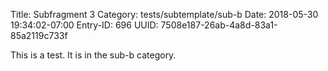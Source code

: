 Title: Subfragment 3
Category: tests/subtemplate/sub-b
Date: 2018-05-30 19:34:02-07:00
Entry-ID: 696
UUID: 7508e187-26ab-4a8d-83a1-85a2119c733f

This is a test. It is in the sub-b category.
